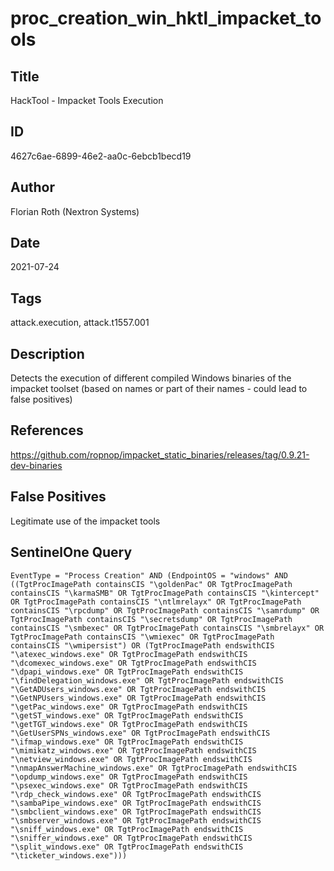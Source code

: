 # proc_creation_win_hktl_impacket_tools

## Title
HackTool - Impacket Tools Execution

## ID
4627c6ae-6899-46e2-aa0c-6ebcb1becd19

## Author
Florian Roth (Nextron Systems)

## Date
2021-07-24

## Tags
attack.execution, attack.t1557.001

## Description
Detects the execution of different compiled Windows binaries of the impacket toolset (based on names or part of their names - could lead to false positives)

## References
https://github.com/ropnop/impacket_static_binaries/releases/tag/0.9.21-dev-binaries

## False Positives
Legitimate use of the impacket tools

## SentinelOne Query
```
EventType = "Process Creation" AND (EndpointOS = "windows" AND ((TgtProcImagePath containsCIS "\goldenPac" OR TgtProcImagePath containsCIS "\karmaSMB" OR TgtProcImagePath containsCIS "\kintercept" OR TgtProcImagePath containsCIS "\ntlmrelayx" OR TgtProcImagePath containsCIS "\rpcdump" OR TgtProcImagePath containsCIS "\samrdump" OR TgtProcImagePath containsCIS "\secretsdump" OR TgtProcImagePath containsCIS "\smbexec" OR TgtProcImagePath containsCIS "\smbrelayx" OR TgtProcImagePath containsCIS "\wmiexec" OR TgtProcImagePath containsCIS "\wmipersist") OR (TgtProcImagePath endswithCIS "\atexec_windows.exe" OR TgtProcImagePath endswithCIS "\dcomexec_windows.exe" OR TgtProcImagePath endswithCIS "\dpapi_windows.exe" OR TgtProcImagePath endswithCIS "\findDelegation_windows.exe" OR TgtProcImagePath endswithCIS "\GetADUsers_windows.exe" OR TgtProcImagePath endswithCIS "\GetNPUsers_windows.exe" OR TgtProcImagePath endswithCIS "\getPac_windows.exe" OR TgtProcImagePath endswithCIS "\getST_windows.exe" OR TgtProcImagePath endswithCIS "\getTGT_windows.exe" OR TgtProcImagePath endswithCIS "\GetUserSPNs_windows.exe" OR TgtProcImagePath endswithCIS "\ifmap_windows.exe" OR TgtProcImagePath endswithCIS "\mimikatz_windows.exe" OR TgtProcImagePath endswithCIS "\netview_windows.exe" OR TgtProcImagePath endswithCIS "\nmapAnswerMachine_windows.exe" OR TgtProcImagePath endswithCIS "\opdump_windows.exe" OR TgtProcImagePath endswithCIS "\psexec_windows.exe" OR TgtProcImagePath endswithCIS "\rdp_check_windows.exe" OR TgtProcImagePath endswithCIS "\sambaPipe_windows.exe" OR TgtProcImagePath endswithCIS "\smbclient_windows.exe" OR TgtProcImagePath endswithCIS "\smbserver_windows.exe" OR TgtProcImagePath endswithCIS "\sniff_windows.exe" OR TgtProcImagePath endswithCIS "\sniffer_windows.exe" OR TgtProcImagePath endswithCIS "\split_windows.exe" OR TgtProcImagePath endswithCIS "\ticketer_windows.exe")))

```
